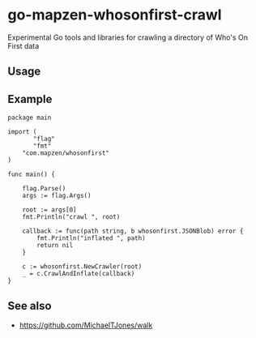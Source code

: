 # go-mapzen-whosonfirst-crawl

Experimental Go tools and libraries for crawling a directory of Who's On First data

## Usage

## Example

```
package main

import (
       "flag"
       "fmt"
	"com.mapzen/whosonfirst"
)

func main() {

	flag.Parse()
	args := flag.Args()

	root := args[0]
	fmt.Println("crawl ", root)

	callback := func(path string, b whosonfirst.JSONBlob) error {
		fmt.Println("inflated ", path)
		return nil
	}

	c := whosonfirst.NewCrawler(root)
	_ = c.CrawlAndInflate(callback)
}
```

## See also

* https://github.com/MichaelTJones/walk